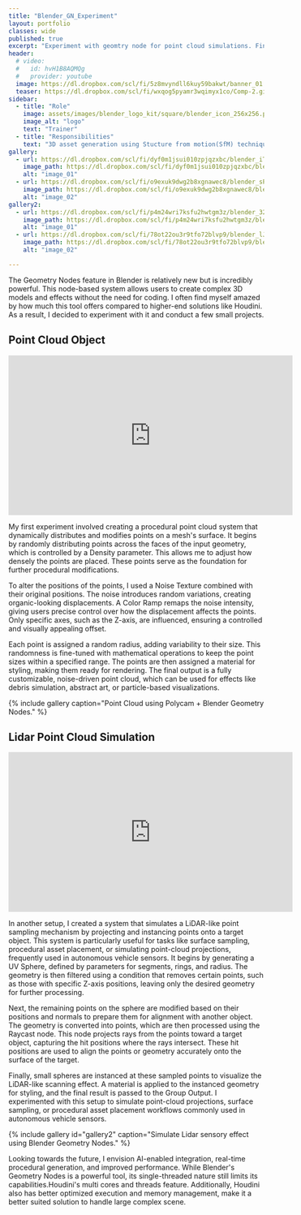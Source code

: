 ```yaml
---
title: "Blender_GN_Experiment"
layout: portfolio
classes: wide
published: true
excerpt: "Experiment with geomtry node for point cloud simulations. Finding ways to visually communicate design in early prototyping phase."
header:
  # video:
  #   id: hvH1B8AQMQg
  #   provider: youtube
  image: https://dl.dropbox.com/scl/fi/5z8mvyndll6kuy59bakwt/banner_01.png?rlkey=7ggva35166ko43byykmh27lxw&dl=0
  teaser: https://dl.dropbox.com/scl/fi/wxqog5pyamr3wqimyx1co/Comp-2.gif?rlkey=nvipc017ihgp0wnqvgnwm8vsj&dl=0
sidebar:
  - title: "Role"
    image: assets/images/blender_logo_kit/square/blender_icon_256x256.png
    image_alt: "logo"
    text: "Trainer"
  - title: "Responsibilities"
    text: "3D asset generation using Stucture from motion(SfM) technique, create a point cloud data set and reanimate for presentation and fun purpose"
gallery:
  - url: https://dl.dropbox.com/scl/fi/dyf0m1jsui010zpjqzxbc/blender_iTS0K7nu2D.png?rlkey=hmagefy1mpq9rzihu3n9ujq2p&dl=0
    image_path: https://dl.dropbox.com/scl/fi/dyf0m1jsui010zpjqzxbc/blender_iTS0K7nu2D.png?rlkey=hmagefy1mpq9rzihu3n9ujq2p&dl=0
    alt: "image_01"
  - url: https://dl.dropbox.com/scl/fi/o9exuk9dwg2b8xgnawec8/blender_sPfJQ6iZWO.jpg?rlkey=y84i5zyy3ed9bxfmstzud1d77&dl=0
    image_path: https://dl.dropbox.com/scl/fi/o9exuk9dwg2b8xgnawec8/blender_sPfJQ6iZWO.jpg?rlkey=y84i5zyy3ed9bxfmstzud1d77&dl=0
    alt: "image_02"
gallery2:
  - url: https://dl.dropbox.com/scl/fi/p4m24wri7ksfu2hwtgm3z/blender_32oH0IhflA.png?rlkey=43b57ap0nm37fodliz0ymzwxu&dl=0
    image_path: https://dl.dropbox.com/scl/fi/p4m24wri7ksfu2hwtgm3z/blender_32oH0IhflA.png?rlkey=43b57ap0nm37fodliz0ymzwxu&dl=0
    alt: "image_01"
  - url: https://dl.dropbox.com/scl/fi/78ot22ou3r9tfo72blvp9/blender_lJJrFlvn3n.png?rlkey=q9mqgua1bxraxvtts1nlmoev3&dl=0
    image_path: https://dl.dropbox.com/scl/fi/78ot22ou3r9tfo72blvp9/blender_lJJrFlvn3n.png?rlkey=q9mqgua1bxraxvtts1nlmoev3&dl=0
    alt: "image_02"

---
```


The Geometry Nodes feature in Blender is relatively new but is incredibly powerful. This node-based system allows users to create complex 3D models and effects without the need for coding. I often find myself amazed by how much this tool offers compared to higher-end solutions like Houdini. As a result, I decided to experiment with it and conduct a few small projects.

<h2>Point Cloud Object</h2>

<iframe width="560" height="315" src="https://www.youtube.com/embed/lI6tBXr61C0?si=COlLQeTGmWXkDdvK" title="YouTube video player" frameborder="0" allow="accelerometer; autoplay; clipboard-write; encrypted-media; gyroscope; picture-in-picture; web-share" referrerpolicy="strict-origin-when-cross-origin" allowfullscreen></iframe>

My first experiment involved creating a procedural point cloud system that dynamically distributes and modifies points on a mesh's surface. It begins by randomly distributing points across the faces of the input geometry, which is controlled by a Density parameter. This allows me to adjust how densely the points are placed. These points serve as the foundation for further procedural modifications.

To alter the positions of the points, I used a Noise Texture combined with their original positions. The noise introduces random variations, creating organic-looking displacements. A Color Ramp remaps the noise intensity, giving users precise control over how the displacement affects the points. Only specific axes, such as the Z-axis, are influenced, ensuring a controlled and visually appealing offset.

Each point is assigned a random radius, adding variability to their size. This randomness is fine-tuned with mathematical operations to keep the point sizes within a specified range. The points are then assigned a material for styling, making them ready for rendering. The final output is a fully customizable, noise-driven point cloud, which can be used for effects like debris simulation, abstract art, or particle-based visualizations.

{% include gallery caption="Point Cloud using Polycam + Blender Geometry Nodes." %}

<h2>Lidar Point Cloud Simulation</h2>

<iframe width="560" height="315" src="https://www.youtube.com/embed/q7KAyYGVOu0?si=ytEtATD0tgFvVTPS" title="YouTube video player" frameborder="0" allow="accelerometer; autoplay; clipboard-write; encrypted-media; gyroscope; picture-in-picture; web-share" referrerpolicy="strict-origin-when-cross-origin" allowfullscreen></iframe>

In another setup, I created a system that simulates a LiDAR-like point sampling mechanism by projecting and instancing points onto a target object. This system is particularly useful for tasks like surface sampling, procedural asset placement, or simulating point-cloud projections, frequently used in autonomous vehicle sensors. It begins by generating a UV Sphere, defined by parameters for segments, rings, and radius. The geometry is then filtered using a condition that removes certain points, such as those with specific Z-axis positions, leaving only the desired geometry for further processing.

Next, the remaining points on the sphere are modified based on their positions and normals to prepare them for alignment with another object. The geometry is converted into points, which are then processed using the Raycast node. This node projects rays from the points toward a target object, capturing the hit positions where the rays intersect. These hit positions are used to align the points or geometry accurately onto the surface of the target.

Finally, small spheres are instanced at these sampled points to visualize the LiDAR-like scanning effect. A material is applied to the instanced geometry for styling, and the final result is passed to the Group Output. I experimented with this setup to simulate point-cloud projections, surface sampling, or procedural asset placement workflows commonly used in autonomous vehicle sensors.

{% include gallery id="gallery2" caption="Simulate Lidar sensory effect using Blender Geometry Nodes." %}

Looking towards the future, I envision AI-enabled integration, real-time procedural generation, and improved performance. While Blender's Geometry Nodes is a powerful tool, its single-threaded nature still limits its capabilities.Houdini's multi cores and threads feature. Additionally, Houdini also has better optimized execution and memory management, make it a better suited solution to handle large complex scene.  

